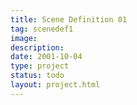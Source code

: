 ```yaml
---
title: Scene Definition 01
tag: scenedef1
image: 
description: 
date: 2001-10-04
type: project
status: todo
layout: project.html
---
```



